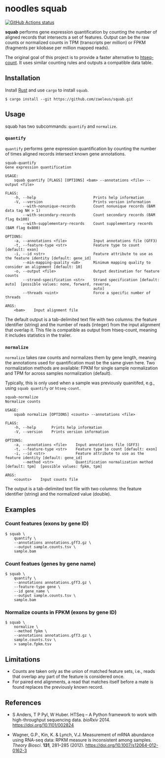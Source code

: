 # noodles squab

[![GitHub Actions status](https://github.com/zaeleus/squab/workflows/CI/badge.svg)](https://github.com/zaeleus/squab/actions)

**squab** performs gene expression quantification by counting the number of
aligned records that intersects a set of features. Output can be the raw counts
or normalized counts in TPM (transcripts per million) or FPKM (fragments per
kilobase per million mapped reads).

The original goal of this project is to provide a faster alternative to
[htseq-count]. It uses similar counting rules and outputs a compatible data
table.

[htseq-count]: https://htseq.readthedocs.io/en/master/count.html

## Installation

Install [Rust] and use `cargo` to install `squab`.

```
$ cargo install --git https://github.com/zaeleus/squab.git
```

[Rust]: https://www.rust-lang.org/tools/install


## Usage

squab has two subcommands: `quantify` and `normalize`.

### `quantify`

`quantify` performs gene expression quantification by counting the number of
times aligned records intersect known gene annotations.

```
squab-quantify
Gene expression quantification

USAGE:
    squab quantify [FLAGS] [OPTIONS] <bam> --annotations <file> --output <file>

FLAGS:
    -h, --help                          Prints help information
    -V, --version                       Prints version information
        --with-nonunique-records        Count nonunique records (BAM data tag NH > 1)
        --with-secondary-records        Count secondary records (BAM flag 0x100)
        --with-supplementary-records    Count supplementary records (BAM flag 0x800)

OPTIONS:
    -a, --annotations <file>            Input annotations file (GFF3)
    -t, --feature-type <str>            Feature type to count [default: exon]
    -i, --id <str>                      Feature attribute to use as the feature identity [default: gene_id]
        --min-mapping-quality <u8>      Minimum mapping quality to consider an alignment [default: 10]
    -o, --output <file>                 Output destination for feature counts
        --strand-specification <str>    Strand specification [default: auto]  [possible values: none, forward, reverse,
                                        auto]
        --threads <uint>                Force a specific number of threads

ARGS:
    <bam>    Input alignment file
```

The default output is a tab-delimited text file with two columns: the feature
identifier (string) and the number of reads (integer) from the input alignment
that overlap it. This file is compatible as output from htseq-count, meaning it
includes statistics in the trailer.

### `normalize`

`normalize` takes raw counts and normalizes them by gene length, meaning the
annotations used for quantification must be the same given here. Two
normalization methods are available: FPKM for single sample normalization and
TPM for across samples normalization (default).

Typically, this is only used when a sample was previously quanitifed, e.g.,
using `squab quantify` or `htseq-count`.

```
squab-normalize
Normalize counts

USAGE:
    squab normalize [OPTIONS] <counts> --annotations <file>

FLAGS:
    -h, --help       Prints help information
    -V, --version    Prints version information

OPTIONS:
    -a, --annotations <file>    Input annotations file (GFF3)
    -t, --feature-type <str>    Feature type to count [default: exon]
    -i, --id <str>              Feature attribute to use as the feature identity [default: gene_id]
        --method <str>          Quantification normalization method [default: tpm]  [possible values: fpkm, tpm]

ARGS:
    <counts>    Input counts file
```

The output is a tab-delimited text file with two columns: the feature
identifier (string) and the normalized value (double).

## Examples

### Count features (exons by gene ID)

```
$ squab \
    quantify \
    --annotations annotations.gff3.gz \
    --output sample.counts.tsv \
    sample.bam
```

### Count featues (genes by gene name)

```
$ squab \
    quantify \
    --annotations annotations.gff3.gz \
    --feature-type gene \
    --id gene_name \
    --output sample.counts.tsv \
    sample.bam
```

### Normalize counts in FPKM (exons by gene ID)

```
$ squab \
    normalize \
    --method fpkm \
    --annotations annotations.gff3.gz \
    sample.counts.tsv \
    > sample.fpkm.tsv
```

## Limitations

  * Counts are taken only as the union of matched feature sets, i.e., reads that
    overlap any part of the feature is considered once.
  * For paired end alignments, a read that matches itself before a mate is
    found replaces the previously known record.

## References

  * S Anders, T P Pyl, W Huber. HTSeq – A Python framework to work with
    high-throughput sequencing data. _bioRxiv_ 2014.
    https://doi.org/10.1101/002824

  * Wagner, G.P., Kin, K. & Lynch, V.J. Measurement of mRNA abundance using
    RNA-seq data: RPKM measure is inconsistent among samples. _Theory Biosci_.
    **131**, 281–285 (2012). https://doi.org/10.1007/s12064-012-0162-3
